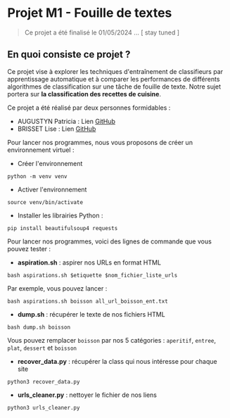 # Projet M1 - Fouille de textes

> Ce projet a été finalisé le 01/05/2024 ... [ stay tuned ]

## En quoi consiste ce projet ?

Ce projet vise à explorer les techniques d'entraînement de classifieurs par apprentissage automatique et à comparer les performances de différents algorithmes de classification sur une tâche de fouille de texte. Notre sujet portera sur **la classification des recettes de cuisine**.

Ce projet a été réalisé par deux personnes formidables : 
- AUGUSTYN Patricia : Lien [GitHub](https://github.com/PatriciaAugustyn)
- BRISSET Lise : Lien [GitHub](https://github.com/Lise-Brisset)


Pour lancer nos programmes, nous vous proposons de créer un environnement virtuel :

- Créer l'environnement
```
python -m venv venv
```
- Activer l'environnement
```
source venv/bin/activate
```
- Installer les librairies Python :
```
pip install beautifulsoup4 requests
```

Pour lancer nos programmes, voici des lignes de commande que vous pouvez tester :

- **aspiration.sh** : aspirer nos URLs en format HTML
```
bash aspirations.sh $etiquette $nom_fichier_liste_urls
```
Par exemple, vous pouvez lancer :
```
bash aspirations.sh boisson all_url_boisson_ent.txt
```

- **dump.sh** : récupérer le texte de nos fichiers HTML
```
bash dump.sh boisson
```

Vous pouvez remplacer `boisson` par nos 5 catégories : `aperitif`, `entree`, `plat`, `dessert` et `boisson`

- **recover_data.py** : récupérer la class qui nous intéresse pour chaque site
```
python3 recover_data.py
```

- **urls_cleaner.py** : nettoyer le fichier de nos liens
```
python3 urls_cleaner.py
```
